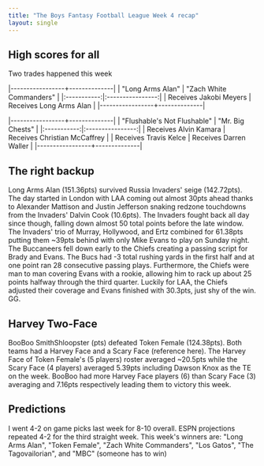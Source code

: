 ```yaml
---
title: "The Boys Fantasy Football League Week 4 recap"
layout: single
---
```


## High scores for all



Two trades happened this week

|-----------------+--------------|
| "Long Arms Alan" | "Zach White Commanders" |
|:-----------:|:----------------:|
| Receives Jakobi Meyers | Receives Long Arms Alan |
|-----------------+--------------|


|-----------------+--------------|
| "Flushable's Not Flushable" | "Mr. Big Chests" |
|:-----------:|:----------------:|
| Receives Alvin Kamara | Receives Christian McCaffrey |
| Receives Travis Kelce | Receives Darren Waller |
|-----------------+--------------|


## The right backup

Long Arms Alan (151.36pts) survived Russia Invaders' seige (142.72pts). The day started in London with LAA coming out almost 30pts ahead thanks to Alexander Mattison and Justin Jefferson snaking redzone touchdowns from the Invaders' Dalvin Cook (10.6pts). The Invaders fought back all day since though, falling down almost 50 total points before the late window. The Invaders' trio of Murray, Hollywood, and Ertz combined for 61.38pts putting them ~39pts behind with only Mike Evans to play on Sunday night. The Buccaneers fell down early to the Chiefs creating a passing script for Brady and Evans. The Bucs had -3 total rushing yards in the first half and at one point ran 28 consecutive passing plays. Furthermore, the Chiefs were man to man covering Evans with a rookie, allowing him to rack up about 25 points halfway through the third quarter. Luckily for LAA, the Chiefs adjusted their coverage and Evans finished with 30.3pts, just shy of the win. GG.

## Harvey Two-Face

BooBoo SmithShloopster (pts) defeated Token Female (124.38pts). Both teams had a Harvey Face and a Scary Face (reference here). The Harvey Face of Token Female's (5 players) roster averaged ~20.5pts while the Scary Face (4 players) averaged 5.39pts including Dawson Knox as the TE on the week. BooBoo had more Harvey Face players (6) than Scary Face (3) averaging and 7.16pts respectively leading them to victory this week.

## Predictions

I went 4-2 on game picks last week for 8-10 overall. ESPN projections repeated 4-2 for the third straight week. This week's winners are: "Long Arms Alan", "Token Female", "Zach White Commanders", "Los Gatos", "The Tagovailorian", and "MBC" (someone has to win)
